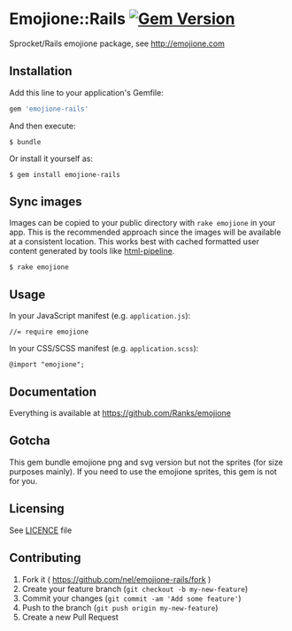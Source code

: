 # Emojione::Rails [![Gem Version](https://badge.fury.io/rb/emojione-rails.png)](http://badge.fury.io/rb/emojione-rails)

Sprocket/Rails emojione package, see http://emojione.com

## Installation

Add this line to your application's Gemfile:

```ruby
gem 'emojione-rails'
```

And then execute:

    $ bundle

Or install it yourself as:

    $ gem install emojione-rails

## Sync images

Images can be copied to your public directory with `rake emojione` in your app. This is the recommended approach since the images will be available at a consistent location. This works best with cached formatted user content generated by tools like [html-pipeline](https://github.com/jch/html-pipeline).

```
$ rake emojione
```

## Usage

In your JavaScript manifest (e.g. `application.js`):

    //= require emojione
    
In your CSS/SCSS manifest (e.g. `application.scss`):

    @import "emojione";

## Documentation

Everything is available at https://github.com/Ranks/emojione

## Gotcha

This gem bundle emojione png and svg version but not the sprites (for size purposes mainly). If you need to use the emojione sprites, this gem is not for you.

## Licensing

See [LICENCE](https://github.com/nel/emojione-rails) file

## Contributing

1. Fork it ( https://github.com/nel/emojione-rails/fork )
2. Create your feature branch (`git checkout -b my-new-feature`)
3. Commit your changes (`git commit -am 'Add some feature'`)
4. Push to the branch (`git push origin my-new-feature`)
5. Create a new Pull Request
